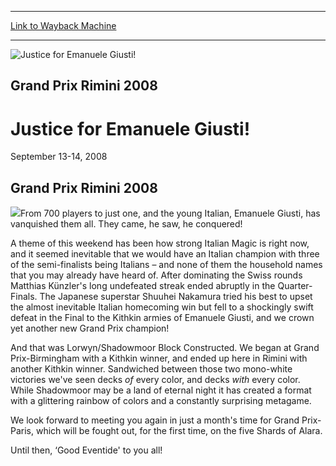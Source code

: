 
---
[Link to Wayback Machine](https://web.archive.org/web/20160902212920/http://magic.wizards.com/en/events/coverage/gprim08)

[_metadata_:description]:- "&#13; Grand Prix Rimini 2008 &#13; &#13; From 700 players to just one, and the young Italian, Emanuele Giusti, has vanquished them all. They came, he saw, he conquered!"
[_metadata_:generator]:- "Drupal 7 (http://drupal.org)"
[_metadata_:node]:- "480801"
[_metadata_:source]:- "div-block-system-main"
[_metadata_:title]:- "Justice for Emanuele Giusti!"
[_metadata_:wayback_capture_timestamp]:- "2016-09-02 21:29:20"
[_metadata_:wayback_raw_url]:- "https://web.archive.org/web/20160902212920id_/http://magic.wizards.com/en/events/coverage/gprim08"
[_metadata_:wayback_url]:- "http://magic.wizards.com/en/events/coverage/gprim08"
---







![Justice for Emanuele Giusti!](https://media.magic.wizards.com/images/banner/large_1_4.jpg)





Grand Prix Rimini 2008
----------------------


Justice for Emanuele Giusti!
============================




September 13-14, 2008












Grand Prix Rimini 2008
----------------------


![](https://media.magic.wizards.com/image_legacy_migration/mtg/images/daily/events/gprim08/winner.jpg)From 700 players to just one, and the young Italian, Emanuele Giusti, has vanquished them all. They came, he saw, he conquered!


A theme of this weekend has been how strong Italian Magic is right now, and it seemed inevitable that we would have an Italian champion with three of the semi-finalists being Italians – and none of them the household names that you may already have heard of. After dominating the Swiss rounds Matthias Künzler's long undefeated streak ended abruptly in the Quarter-Finals. The Japanese superstar Shuuhei Nakamura tried his best to upset the almost inevitable Italian homecoming win but fell to a shockingly swift defeat in the Final to the Kithkin armies of Emanuele Giusti, and we crown yet another new Grand Prix champion!


And that was Lorwyn/Shadowmoor Block Constructed. We began at Grand Prix-Birmingham with a Kithkin winner, and ended up here in Rimini with another Kithkin winner. Sandwiched between those two mono-white victories we've seen decks *of* every color, and decks *with* every color. While Shadowmoor may be a land of eternal night it has created a format with a glittering rainbow of colors and a constantly surprising metagame.


We look forward to meeting you again in just a month's time for Grand Prix-Paris, which will be fought out, for the first time, on the five Shards of Alara.


Until then, ‘Good Eventide' to you all!


  

 

